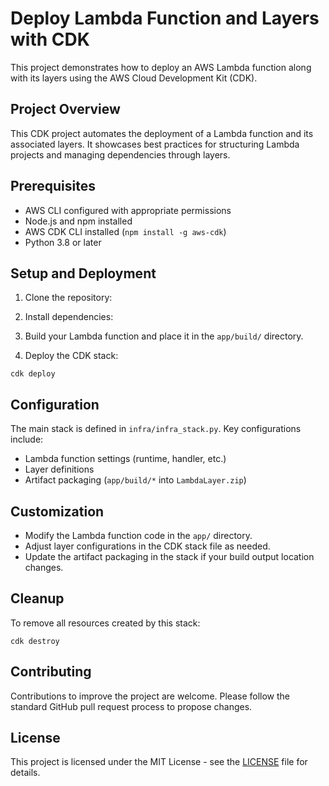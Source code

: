 # Deploy Lambda Function and Layers with CDK

This project demonstrates how to deploy an AWS Lambda function along with its layers using the AWS Cloud Development Kit (CDK).

## Project Overview

This CDK project automates the deployment of a Lambda function and its associated layers. It showcases best practices for structuring Lambda projects and managing dependencies through layers.

## Prerequisites

- AWS CLI configured with appropriate permissions
- Node.js and npm installed
- AWS CDK CLI installed (`npm install -g aws-cdk`)
- Python 3.8 or later

## Setup and Deployment

1. Clone the repository:

2. Install dependencies:


3. Build your Lambda function and place it in the `app/build/` directory.

4. Deploy the CDK stack:

```cdk deploy```


## Configuration

The main stack is defined in `infra/infra_stack.py`. Key configurations include:

- Lambda function settings (runtime, handler, etc.)
- Layer definitions
- Artifact packaging (`app/build/*` into `LambdaLayer.zip`)

## Customization

- Modify the Lambda function code in the `app/` directory.
- Adjust layer configurations in the CDK stack file as needed.
- Update the artifact packaging in the stack if your build output location changes.

## Cleanup

To remove all resources created by this stack:

```cdk destroy```


## Contributing

Contributions to improve the project are welcome. Please follow the standard GitHub pull request process to propose changes.

## License

This project is licensed under the MIT License - see the [LICENSE](LICENSE) file for details.


